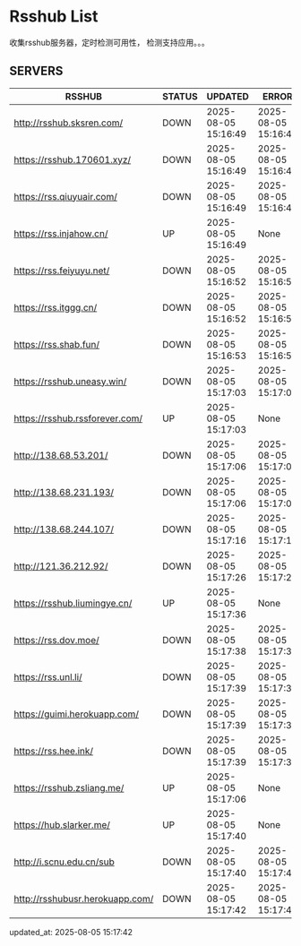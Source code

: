 # Rsshub List

收集rsshub服务器，定时检测可用性， 检测支持应用。。。


## SERVERS

|  RSSHUB   | STATUS  | UPDATED  | ERROR  | TWITTER |  
|  ----  | ----  | ----  | ----  | ---- |  
| http://rsshub.sksren.com/ | DOWN | 2025-08-05 15:16:49 | 2025-08-05 15:16:49 |  
| https://rsshub.170601.xyz/ | DOWN | 2025-08-05 15:16:49 | 2025-08-05 15:16:49 |  
| https://rss.qiuyuair.com/ | DOWN | 2025-08-05 15:16:49 | 2025-08-05 15:16:49 |  
| https://rss.injahow.cn/ | UP | 2025-08-05 15:16:49 | None ||  
| https://rss.feiyuyu.net/ | DOWN | 2025-08-05 15:16:52 | 2025-08-05 15:16:52 |  
| https://rss.itggg.cn/ | DOWN | 2025-08-05 15:16:52 | 2025-08-05 15:16:52 |  
| https://rss.shab.fun/ | DOWN | 2025-08-05 15:16:53 | 2025-08-05 15:16:53 |  
| https://rsshub.uneasy.win/ | DOWN | 2025-08-05 15:17:03 | 2025-08-05 15:17:03 |  
| https://rsshub.rssforever.com/ | UP | 2025-08-05 15:17:03 | None ||  
| http://138.68.53.201/ | DOWN | 2025-08-05 15:17:06 | 2025-08-05 15:17:06 |  
| http://138.68.231.193/ | DOWN | 2025-08-05 15:17:06 | 2025-08-05 15:17:06 |  
| http://138.68.244.107/ | DOWN | 2025-08-05 15:17:16 | 2025-08-05 15:17:16 |  
| http://121.36.212.92/ | DOWN | 2025-08-05 15:17:26 | 2025-08-05 15:17:26 |  
| https://rsshub.liumingye.cn/ | UP | 2025-08-05 15:17:36 | None ||  
| https://rss.dov.moe/ | DOWN | 2025-08-05 15:17:38 | 2025-08-05 15:17:38 |  
| https://rss.unl.li/ | DOWN | 2025-08-05 15:17:39 | 2025-08-05 15:17:39 |  
| https://guimi.herokuapp.com/ | DOWN | 2025-08-05 15:17:39 | 2025-08-05 15:17:39 |  
| https://rss.hee.ink/ | DOWN | 2025-08-05 15:17:39 | 2025-08-05 15:17:39 |  
| https://rsshub.zsliang.me/ | UP | 2025-08-05 15:17:06 | None |OK|  
| https://hub.slarker.me/ | UP | 2025-08-05 15:17:40 | None ||  
| http://i.scnu.edu.cn/sub | DOWN | 2025-08-05 15:17:40 | 2025-08-05 15:17:40 |  
| http://rsshubusr.herokuapp.com/ | DOWN | 2025-08-05 15:17:42 | 2025-08-05 15:17:42 |  
  

updated_at: 2025-08-05 15:17:42  

